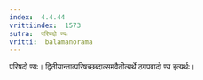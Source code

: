 ```yaml
---
index:  4.4.44
vrittiindex:  1573
sutra:  परिषदो ण्यः
vritti:  balamanorama 
---
```


परिषदो ण्यः। द्वितीयान्तात्परिषच्छब्दात्समवैतीत्यर्थे ठगपवादो ण्य इत्यर्थः। 

